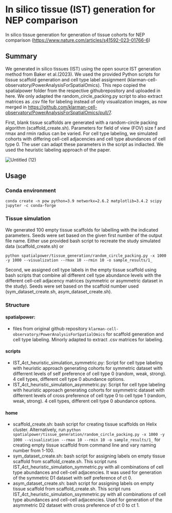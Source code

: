 # In silico tissue (IST) generation for NEP comparison
In silico tissue generation for generation of tissue cohorts for NEP comparison (https://www.nature.com/articles/s41592-023-01766-6)

## Summary
We generated in silico tissues (IST) using the open source IST generation method from Baker et al.(2023). We used the provided Python scripts for tissue scaffold generation and cell type label assignment (klarman-cell-observatory/PowerAnalysisForSpatialOmics). This repo copied the spatialpower folder from the respective githubrepository and uploaded in here. We only adapted the random_circle_packing.py script to also extract matrices as .csv file for labeling instead of only visualization images, as now merged in https://github.com/klarman-cell-observatory/PowerAnalysisForSpatialOmics/pull/7.

First, blank tissue scaffolds are generated with a random-circle packing algorithm (scaffold_create.sh). Parameters for field of view (FOV) size f and rmax and rmin radius can be varied. For cell type labeling, we simulated cohorts with differing cell-cell adjacencies and cell type abundances of cell type 0. The user can adapt these parameters in the script as indiacted. We used the heuristic labeling approach of the paper.

![Untitled (12)](https://github.com/SchapiroLabor/IST_generation_SCNA/assets/94467188/369c2058-3b94-4c98-86e5-4f0a3f1980dd)


## Usage

### Conda environment
`conda create -n pow python=3.9 networkx=2.6.2 matplotlib=3.4.2 scipy jupyter -c conda-forge`


### Tissue simulation
We generated 100 empty tissue scaffolds for labelling with the indicated parameters. Seeds were set based on the given first number of the output file name. Either use provided bash script to recreate the study simulated data (scaffold_create.sh) or

`python spatialpower/tissue_generation/random_circle_packing.py -x 1000 -y 1000 --visualization --rmax 10 --rmin 10 -o sample_results/1_` 

Second, we assigned cell type labels in the empty tissue scaffold using bash scripts that combine all different cell type abundance levels with the different cell-cell adjacency matrices (symmetric or asymmetric dataset in the study). Seeds were set based on the scaffold number used (sym_dataset_create.sh, asym_dataset_create.sh).

### Structure
#### spatialpower:
- files from original github repository `klarman-cell-observatory/PowerAnalysisForSpatialOmics` for scaffold generation and cell type labeling. Minorly adapted to extract .csv matrices for labeling.

#### scripts
- IST_4ct_heuristic_simulation_symmetric.py: Script for cell type labeling with heuristic approach generating cohorts for symmetric dataset with differrent levels of self preference of cell type 0 (random, weak, strong). 4 cell types, different cell type 0 abundance options. 
- IST_4ct_heuristic_simulation_asymmetric.py: Script for cell type labeling with heuristic approach generating cohorts for ssymmetric dataset with differrent levels of cross preference of cell type 0 to cell  type 1 (random, weak, strong). 4 cell types, different cell type 0 abundance options.

#### home
- scaffold_create.sh: bash script for creating tissue scaffolds on Helix cluster. Alternatively, run `python spatialpower/tissue_generation/random_circle_packing.py -x 1000 -y 1000 --visualization --rmax 10 --rmin 10 -o sample_results/1_` for creating empty tissue scaffold from command line and vary naming number from 1-100.
- sym_dataset_create.sh: bash script for assigning labels on empty tissue scaffold from scaffold_create.sh. This script runs IST_4ct_heuristic_simulation_symmetric.py with all combinations of cell type abundances and cell-cell adjacencies. It was used for generation of the symmetric D1 dataset with self preference of ct 0. 
- asym_dataset_create.sh: bash script for assigning labels on empty tissue scaffold from scaffold_create.sh. This script runs IST_4ct_heuristic_simulation_ssymmetric.py with all combinations of cell type abundances and cell-cell adjacencies. Used for generation of the asymmetric D2 dataset with cross preference of ct 0 to ct 1. 
